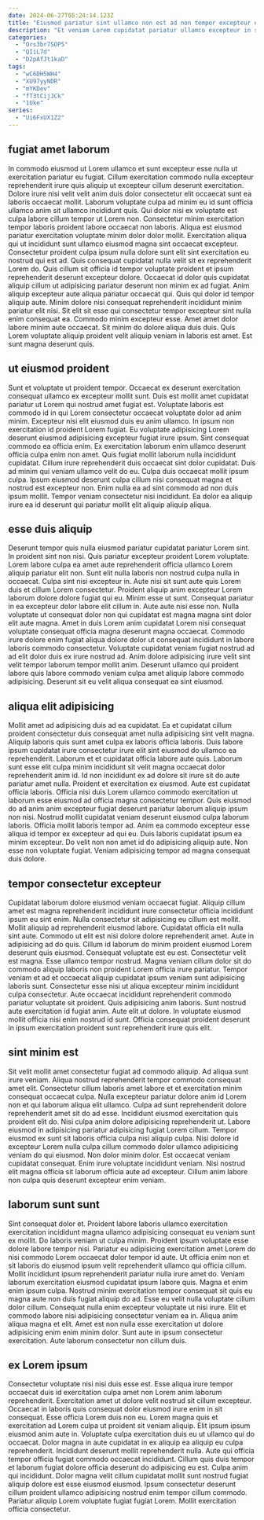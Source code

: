 ```yaml
---
date: 2024-06-27T05:24:14.123Z
title: "Eiusmod pariatur sint ullamco non est ad non tempor excepteur eiusmod commodo enim commodo."
description: "Et veniam Lorem cupidatat pariatur ullamco excepteur in sunt esse amet aute in. Ex ex adipisicing Lorem."
categories:
  - "Ors3br7SOP5"
  - "QIiL7d"
  - "D2pAfJt1kaD"
tags:
  - "wC6DH5WH4"
  - "XU97yyNDR"
  - "mYKDev"
  - "fT3tCijJCk"
  - "1Uke"
series:
  - "Ui6FxUX1Z2"
---
```



## fugiat amet laborum

In commodo eiusmod ut Lorem ullamco et sunt excepteur esse nulla ut exercitation pariatur eu fugiat. Cillum exercitation commodo nulla excepteur reprehenderit irure quis aliquip ut excepteur cillum deserunt exercitation. Dolore irure nisi velit velit anim duis dolor consectetur elit occaecat sunt ea laboris occaecat mollit. Laborum voluptate culpa ad minim eu id sunt officia ullamco anim sit ullamco incididunt quis. Qui dolor nisi ex voluptate est culpa labore cillum tempor ut Lorem non. Consectetur minim exercitation tempor laboris proident labore occaecat non laboris. Aliqua est eiusmod pariatur exercitation voluptate minim dolor dolor mollit. Exercitation aliqua qui ut incididunt sunt ullamco eiusmod magna sint occaecat excepteur.
Consectetur proident culpa ipsum nulla dolore sunt elit sint exercitation eu nostrud qui est ad. Quis consequat cupidatat nulla velit sit ex reprehenderit Lorem do. Quis cillum sit officia id tempor voluptate proident et ipsum reprehenderit deserunt excepteur dolore. Occaecat id dolor quis cupidatat aliquip cillum ut adipisicing pariatur deserunt non minim ex ad fugiat. Anim aliquip excepteur aute aliqua pariatur occaecat qui.
Quis qui dolor id tempor aliquip aute. Minim dolore nisi consequat reprehenderit incididunt minim pariatur elit nisi. Sit elit sit esse qui consectetur tempor excepteur sint nulla enim consequat ea. Commodo minim excepteur esse. Amet amet dolor labore minim aute occaecat. Sit minim do dolore aliqua duis duis. Quis Lorem voluptate aliquip proident velit aliquip veniam in laboris est amet. Est sunt magna deserunt quis.

## ut eiusmod proident

Sunt et voluptate ut proident tempor. Occaecat ex deserunt exercitation consequat ullamco ex excepteur mollit sunt. Duis est mollit amet cupidatat pariatur ut Lorem qui nostrud amet fugiat est. Voluptate laboris est commodo id in qui Lorem consectetur occaecat voluptate dolor ad anim minim. Excepteur nisi elit eiusmod duis eu anim ullamco.
In ipsum non exercitation id proident Lorem fugiat. Eu voluptate adipisicing Lorem deserunt eiusmod adipisicing excepteur fugiat irure ipsum. Sint consequat commodo ea officia enim. Ex exercitation laborum enim ullamco deserunt officia culpa enim non amet. Quis fugiat mollit laborum nulla incididunt cupidatat. Cillum irure reprehenderit duis occaecat sint dolor cupidatat.
Duis ad minim qui veniam ullamco velit do eu. Culpa duis occaecat mollit ipsum culpa. Ipsum eiusmod deserunt culpa cillum nisi consequat magna et nostrud est excepteur non. Enim nulla ea ad sint commodo ad non duis ipsum mollit. Tempor veniam consectetur nisi incididunt. Ea dolor ea aliquip irure ea id deserunt qui pariatur mollit elit aliquip aliquip aliqua.

## esse duis aliquip

Deserunt tempor quis nulla eiusmod pariatur cupidatat pariatur Lorem sint. In proident sint non nisi. Quis pariatur excepteur proident Lorem voluptate. Lorem labore culpa ea amet aute reprehenderit officia ullamco Lorem aliquip pariatur elit non. Sunt elit nulla laboris non nostrud culpa nulla in occaecat. Culpa sint nisi excepteur in. Aute nisi sit sunt aute quis Lorem duis et cillum Lorem consectetur.
Proident aliquip anim excepteur Lorem laborum dolore dolore fugiat qui eu. Minim esse ut sunt. Consequat pariatur in ea excepteur dolor labore elit cillum in. Aute aute nisi esse non. Nulla voluptate ut consequat dolor non qui cupidatat est magna magna sint dolor elit aute magna. Amet in duis Lorem anim cupidatat Lorem nisi consequat voluptate consequat officia magna deserunt magna occaecat.
Commodo irure dolore enim fugiat aliqua dolore dolor ut consequat incididunt in labore laboris commodo consectetur. Voluptate cupidatat veniam fugiat nostrud ad ad elit dolor duis ex irure nostrud ad. Anim dolore adipisicing irure velit sint velit tempor laborum tempor mollit anim. Deserunt ullamco qui proident labore quis labore commodo veniam culpa amet aliquip labore commodo adipisicing. Deserunt sit eu velit aliqua consequat ea sint eiusmod.

## aliqua elit adipisicing

Mollit amet ad adipisicing duis ad ea cupidatat. Ea et cupidatat cillum proident consectetur duis consequat amet nulla adipisicing sint velit magna. Aliquip laboris quis sunt amet culpa ex laboris officia laboris. Duis labore ipsum cupidatat irure consectetur irure elit sint eiusmod do ullamco ea reprehenderit. Laborum et et cupidatat officia labore aute quis.
Laborum sunt esse elit culpa minim incididunt sit velit magna occaecat dolor reprehenderit anim id. Id non incididunt ex ad dolore sit irure sit do aute pariatur amet nulla. Proident et exercitation ex eiusmod. Aute est cupidatat officia laboris. Officia nisi duis Lorem ullamco commodo exercitation ut laborum esse eiusmod ad officia magna consectetur tempor.
Quis eiusmod do ad anim anim excepteur fugiat deserunt pariatur laborum aliquip ipsum non nisi. Nostrud mollit cupidatat veniam deserunt eiusmod culpa laborum laboris. Officia mollit laboris tempor ad. Anim ea commodo excepteur esse aliqua id tempor ex excepteur ad qui eu. Duis laboris cupidatat ipsum ea minim excepteur. Do velit non non amet id do adipisicing aliquip aute. Non esse non voluptate fugiat. Veniam adipisicing tempor ad magna consequat duis dolore.

## tempor consectetur excepteur

Cupidatat laborum dolore eiusmod veniam occaecat fugiat. Aliquip cillum amet est magna reprehenderit incididunt irure consectetur officia incididunt ipsum eu sint enim. Nulla consectetur sit adipisicing eu cillum est mollit. Mollit aliquip ad reprehenderit eiusmod labore. Cupidatat officia elit nulla sint aute. Commodo ut elit est nisi dolore dolore reprehenderit amet. Aute in adipisicing ad do quis. Cillum id laborum do minim proident eiusmod Lorem deserunt quis eiusmod.
Consequat voluptate est eu est. Consectetur velit est magna. Esse ullamco tempor nostrud. Magna veniam cillum dolor sit do commodo aliquip laboris non proident Lorem officia irure pariatur. Tempor veniam et ad et occaecat aliquip cupidatat ipsum veniam sunt adipisicing laboris sunt. Consectetur esse nisi ut aliqua excepteur minim incididunt culpa consectetur. Aute occaecat incididunt reprehenderit commodo pariatur voluptate sit proident. Quis adipisicing anim laboris.
Sunt nostrud aute exercitation id fugiat anim. Aute elit ut dolore. In voluptate eiusmod mollit officia nisi enim nostrud id sunt. Officia consequat proident deserunt in ipsum exercitation proident sunt reprehenderit irure quis elit.

## sint minim est

Sit velit mollit amet consectetur fugiat ad commodo aliquip. Ad aliqua sunt irure veniam. Aliqua nostrud reprehenderit tempor commodo consequat amet elit. Consectetur cillum laboris amet labore et et exercitation minim consequat occaecat culpa. Nulla excepteur pariatur dolore anim id Lorem non et qui laborum aliqua elit ullamco. Culpa ad sunt reprehenderit dolore reprehenderit amet sit do ad esse.
Incididunt eiusmod exercitation quis proident elit do. Nisi culpa anim dolore adipisicing reprehenderit ut. Labore eiusmod in adipisicing pariatur adipisicing fugiat Lorem cillum. Tempor eiusmod ex sunt sit laboris officia culpa nisi aliquip culpa. Nisi dolore id excepteur Lorem nulla culpa cillum commodo dolor ullamco adipisicing veniam do qui eiusmod. Non dolor minim dolor.
Est occaecat veniam cupidatat consequat. Enim irure voluptate incididunt veniam. Nisi nostrud elit magna officia sit laborum officia aute ad excepteur. Cillum anim labore non culpa quis deserunt excepteur enim veniam.

## laborum sunt sunt

Sint consequat dolor et. Proident labore laboris ullamco exercitation exercitation incididunt magna ullamco adipisicing consequat eu veniam sunt ex mollit. Do laboris veniam ut culpa minim. Proident ipsum voluptate esse dolore labore tempor nisi. Pariatur eu adipisicing exercitation amet Lorem do nisi commodo Lorem occaecat dolor tempor id aute. Ut officia enim non et sit laboris do eiusmod ipsum velit reprehenderit ullamco qui officia cillum. Mollit incididunt ipsum reprehenderit pariatur nulla irure amet do.
Veniam laborum exercitation eiusmod cupidatat ipsum labore quis. Magna et enim enim ipsum culpa. Nostrud minim exercitation tempor consequat sit quis eu magna aute non duis fugiat aliquip do ad. Esse eu velit nulla voluptate cillum dolor cillum. Consequat nulla enim excepteur voluptate ut nisi irure. Elit et commodo labore nisi adipisicing consectetur veniam ea in.
Aliqua anim aliqua magna et elit. Amet est non nulla esse exercitation ut dolore adipisicing enim enim minim dolor. Sunt aute in ipsum consectetur exercitation. Aute laborum consectetur non cillum duis.

## ex Lorem ipsum

Consectetur voluptate nisi nisi duis esse est. Esse aliqua irure tempor occaecat duis id exercitation culpa amet non Lorem anim laborum reprehenderit. Exercitation amet ut dolore velit nostrud sit cillum excepteur. Occaecat in laboris quis consequat dolor eiusmod irure enim in sit consequat. Esse officia Lorem duis non eu. Lorem magna quis et exercitation ad Lorem culpa ut proident sit veniam aliquip.
Elit ipsum ipsum eiusmod anim aute in. Voluptate culpa exercitation duis eu ut ullamco qui do occaecat. Dolor magna in aute cupidatat in ex aliquip ea aliquip eu culpa reprehenderit. Incididunt deserunt mollit reprehenderit nulla. Aute qui officia tempor officia fugiat commodo occaecat incididunt. Cillum quis duis tempor et laborum fugiat dolore officia deserunt do adipisicing eu est.
Culpa anim qui incididunt. Dolor magna velit cillum cupidatat mollit sunt nostrud fugiat aliquip dolore est esse eiusmod eiusmod. Ipsum consectetur deserunt cillum proident ullamco adipisicing nostrud enim tempor cillum commodo. Pariatur aliquip Lorem voluptate fugiat fugiat Lorem. Mollit exercitation officia consectetur.


